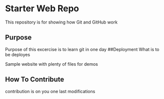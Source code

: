 # Starter Web Repo

This repository is for showing how Git and GitHub work

## Purpose
Purpose of this excercise is to learn git in one day
##Deployment
What is to be deployes

Sample website with plenty of files for demos
## How To Contribute
contribution is on you
one last modifications
